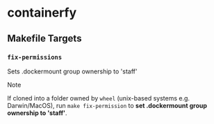 # containerfy

## Makefile Targets

### `fix-permissions`

Sets .dockermount group ownership to 'staff'

> [!NOTE]
> If cloned into a folder owned by `wheel` (unix-based systems e.g. Darwin/MacOS), run `make fix-permission` to **set .dockermount group ownership to 'staff'**.
